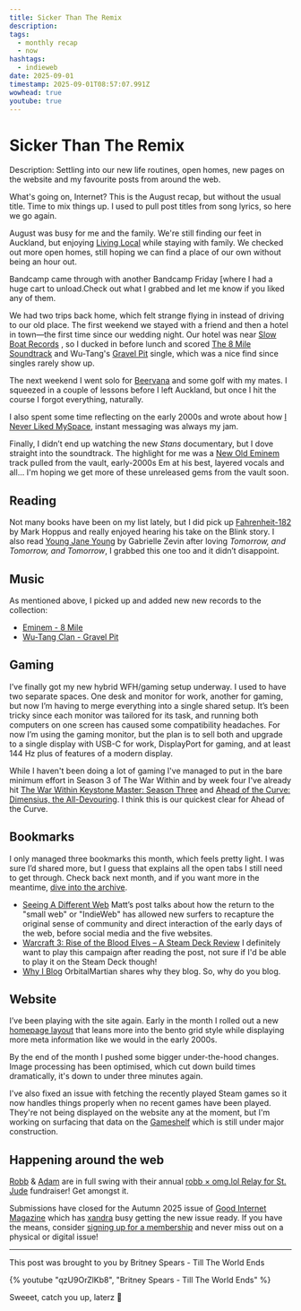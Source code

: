 ```yaml
---
title: Sicker Than The Remix
description:
tags:
  - monthly recap
  - now
hashtags:
  - indieweb
date: 2025-09-01
timestamp: 2025-09-01T08:57:07.991Z
wowhead: true
youtube: true
---
```


<!-- blank space -->

# Sicker Than The Remix

Description: Settling into our new life routines, open homes, new pages on the website and my favourite posts from around the web.

What's going on, Internet? This is the August recap, but without the usual title. Time to mix things up. I used to pull post titles from song lyrics, so here we go again.

August was busy for me and the family. We're still finding our feet in Auckland, but enjoying [Living Local](/posts/living-local/)  while staying with family. We checked out more open homes, still hoping we can find a place of our own without being an hour out.

Bandcamp came through with another Bandcamp Friday [where I had a huge cart to unload.Check out what I grabbed and let me know if you liked any of them.

We had two trips back home, which felt strange flying in instead of driving to our old place. The first weekend we stayed with a friend and then a hotel in town—the first time since our wedding night. Our hotel was near [Slow Boat Records](https://slowboatrecords.co.nz/) , so I ducked in before lunch and scored [The 8 Mile Soundtrack](/recordshelf/eminem/8-mile/) and Wu-Tang's [Gravel Pit](/recordshelf/wu-tang-clan/gravel-pit/) single, which was a nice find since singles rarely show up.

The next weekend I went solo for [Beervana](https://beervana.co.nz/) and some golf with my mates. I squeezed in a couple of lessons before I left Auckland, but once I hit the course I forgot everything, naturally.

I also spent some time reflecting on the early 2000s and wrote about how [I Never Liked MySpace](/posts/i-never-liked-myspace/), instant messaging was always my jam.

Finally, I didn’t end up watching the new *Stans* documentary, but I dove straight into the soundtrack. The highlight for me was a [New Old Eminem](/posts/new-old-eminem/) track pulled from the vault, early-2000s Em at his best, layered vocals and all... I'm hoping we get more of these unreleased gems from the vault soon.

## Reading

Not many books have been on my list lately, but I did pick up [Fahrenheit-182](/bookshelf/fahrenheit-182/) by Mark Hoppus and really enjoyed hearing his take on the Blink story. I also read [Young Jane Young](/bookshelf/young-jane-young/) by Gabrielle Zevin after loving *Tomorrow, and Tomorrow, and Tomorrow*, I grabbed this one too and it didn’t disappoint.

## Music

As mentioned above, I picked up and added new new records to the collection:

-   [Eminem - 8 Mile](/recordshelf/eminem/8-mile/)
-   [Wu-Tang Clan - Gravel Pit](/recordshelf/wu-tang-clan/gravel-pit/)

## Gaming

I’ve finally got my new hybrid WFH/gaming setup underway. I used to have two separate spaces. One desk and monitor for work, another for gaming, but now I’m having to merge everything into a single shared setup. It’s been tricky since each monitor was tailored for its task, and running both computers on one screen has caused some compatibility headaches. For now I’m using the gaming monitor, but the plan is to sell both and upgrade to a single display with USB-C for work, DisplayPort for gaming, and at least 144 Hz plus of features of a modern display.

While I haven't been doing a lot of gaming I've managed to put in the bare minimum effort in Season 3 of The War Within and by week four I've already hit [The War Within Keystone Master: Season Three](https://www.wowhead.com/achievement=41973/the-war-within-keystone-master-season-three) and [Ahead of the Curve: Dimensius, the All-Devouring](https://www.wowhead.com/achievement=41624/ahead-of-the-curve-dimensius-the-all-devouring). I think this is our quickest clear for Ahead of the Curve.

## Bookmarks

I only managed three bookmarks this month, which feels pretty light. I was sure I’d shared more, but I guess that explains all the open tabs I still need to get through. Check back next month, and if you want more in the meantime, [dive into the archive](/bookmarks/).

- [Seeing A Different Web](https://mtwb.blog/posts/2025/tech/seeing-a-different-web/) Matt’s post talks about how the return to the "small web" or "IndieWeb" has allowed new surfers to recapture the original sense of community  and direct interaction of the early days of the web, before social media and the five websites.
- [Warcraft 3: Rise of the Blood Elves – A Steam Deck Review](https://dadwithadeck.com/2025/06/25/warcraft-3-rise-of-the-blood-elves-a-steam-deck-review/) I definitely want to play this campaign after reading the post, not sure if I'd be able to play it on the Steam Deck though!
- [Why I Blog](https://orbitalmartian.vercel.app/blog/2025-07-29-why-i-blog/) OrbitalMartian shares why they blog. So, why do you blog.

## Website

I’ve been playing with the site again. Early in the month I rolled out a new [homepage layout](/) that leans more into the bento grid style while displaying more meta information like we would in the early 2000s.

By the end of the month I pushed some bigger under-the-hood changes. Image processing has been optimised, which cut down build times dramatically, it's down to under three minutes again.

I've also fixed an issue with fetching the recently played Steam games so it now handles things properly when no recent games have been played. They're not being displayed on the website any at the moment, but I'm working on surfacing that data on the [Gameshelf](/gameshelf/) which is still under major construction.

## Happening around the web

[Robb](https://rknight.me/blog/st-jude-2025/) & [Adam](https://rknight.me/blog/st-jude-2025/) are in full swing with their annual [robb × omg.lol Relay for St. Jude](https://stjude.omg.lol/) fundraiser! Get amongst it.

Submissions have closed for the Autumn 2025 issue of [Good Internet Magazine](https://goodinternetmagazine.com/) which has [xandra](https://xandra.cc) busy getting the new issue ready. If you have the means, consider [signing up for a membership](https://goodinternetmagazine.com/mem/ ) and never miss out on a physical or digital issue!

---

This post was brought to you by Britney Spears - Till The World Ends

{% youtube "qzU9OrZlKb8", "Britney Spears - Till The World Ends" %}

Sweeet, catch you up, laterz 👋